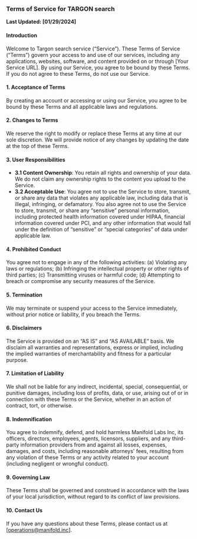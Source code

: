 ### Terms of Service for TARGON search

**Last Updated: [01/29/2024]**

#### Introduction

Welcome to Targon search service (“Service”). These Terms of Service (“Terms”) govern your access to and use of our services, including any applications, websites, software, and content provided on or through [Your Service URL]. By using our Service, you agree to be bound by these Terms. If you do not agree to these Terms, do not use our Service.

#### 1. Acceptance of Terms

By creating an account or accessing or using our Service, you agree to be bound by these Terms and all applicable laws and regulations.

#### 2. Changes to Terms

We reserve the right to modify or replace these Terms at any time at our sole discretion. We will provide notice of any changes by updating the date at the top of these Terms.

#### 3. User Responsibilities

- **3.1 Content Ownership**: You retain all rights and ownership of your data. We do not claim any ownership rights to the content you upload to the Service.
- **3.2 Acceptable Use**: You agree not to use the Service to store, transmit, or share any data that violates any applicable law, including data that is illegal, infringing, or defamatory. You also agree not to use the Service to store, transmit, or share any “sensitive” personal information, including protected health information covered under HIPAA, financial information covered under PCI, and any other information that would fall under the definition of “sensitive” or “special categories” of data under applicable law.

#### 4. Prohibited Conduct

You agree not to engage in any of the following activities: (a) Violating any laws or regulations; (b) Infringing the intellectual property or other rights of third parties; (c) Transmitting viruses or harmful code; (d) Attempting to breach or compromise any security measures of the Service.

#### 5. Termination

We may terminate or suspend your access to the Service immediately, without prior notice or liability, if you breach the Terms.

#### 6. Disclaimers

The Service is provided on an “AS IS” and “AS AVAILABLE” basis. We disclaim all warranties and representations, express or implied, including the implied warranties of merchantability and fitness for a particular purpose.

#### 7. Limitation of Liability

We shall not be liable for any indirect, incidental, special, consequential, or punitive damages, including loss of profits, data, or use, arising out of or in connection with these Terms or the Service, whether in an action of contract, tort, or otherwise.

#### 8. Indemnification

You agree to indemnify, defend, and hold harmless Manifold Labs Inc, its officers, directors, employees, agents, licensors, suppliers, and any third-party information providers from and against all losses, expenses, damages, and costs, including reasonable attorneys' fees, resulting from any violation of these Terms or any activity related to your account (including negligent or wrongful conduct).

#### 9. Governing Law

These Terms shall be governed and construed in accordance with the laws of your local jurisdiction, without regard to its conflict of law provisions.

#### 10. Contact Us

If you have any questions about these Terms, please contact us at [operations@manifold.inc].
